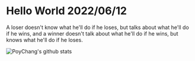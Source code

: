 # Hello World 2022/06/12

A loser doesn't know what he'll do if he loses, but talks about what he'll do if he wins, and a winner doesn't talk about what he'll do if he wins, but knows what he'll do if he loses.

![PoyChang's github stats](https://github-readme-stats.vercel.app/api?username=poychang&show_icons=true&theme=dracula)
